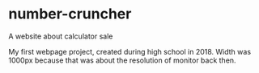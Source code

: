 # number-cruncher
A website about calculator sale

My first webpage project, created during high school in 2018.
Width was 1000px because that was about the resolution of monitor back then.
